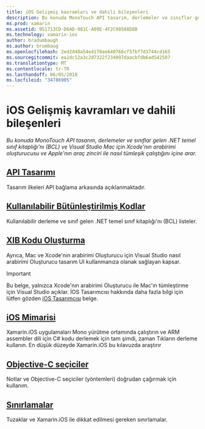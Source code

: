 ```yaml
---
title: iOS Gelişmiş kavramları ve dahili bileşenleri
description: Bu konuda MonoTouch API tasarım, derlemeler ve sınıflar gelen .NET temel sınıf kitaplığı'nı (BCL) ve Visual Studio Mac için Xcode'nın arabirimi oluşturucusu ve Apple'nın araç zinciri ile nasıl tümleşik çalıştığını içine arar.
ms.prod: xamarin
ms.assetid: 951713CD-D6AD-981C-A09E-4F2C98588D8B
ms.technology: xamarin-ios
author: bradumbaugh
ms.author: brumbaug
ms.openlocfilehash: 2ed2d48a54e4170ae640766cf5fbf7d3744cd165
ms.sourcegitcommit: ea1dc12a3c2d7322f234997daacbfdb6ad542507
ms.translationtype: MT
ms.contentlocale: tr-TR
ms.lasthandoff: 06/05/2018
ms.locfileid: "34786905"
---
```

# <a name="ios-advanced-concepts-and-internals"></a>iOS Gelişmiş kavramları ve dahili bileşenleri

_Bu konuda MonoTouch API tasarım, derlemeler ve sınıflar gelen .NET temel sınıf kitaplığı'nı (BCL) ve Visual Studio Mac için Xcode'nın arabirimi oluşturucusu ve Apple'nın araç zinciri ile nasıl tümleşik çalıştığını içine arar._

##  <a name="api-designiosinternalsapi-designindexmd"></a>[API Tasarımı](~/ios/internals/api-design/index.md)

Tasarım ilkeleri API bağlama arkasında açıklanmaktadır.

##  <a name="available-assembliescross-platforminternalsavailable-assembliesmd"></a>[Kullanılabilir Bütünleştirilmiş Kodlar](~/cross-platform/internals/available-assemblies.md)

Kullanılabilir derleme ve sınıf gelen .NET temel sınıf kitaplığı'nı (BCL) listeler.

##  <a name="xib-code-generationiosinternalsxib-code-generationmd"></a>[XIB Kodu Oluşturma](~/ios/internals/xib-code-generation.md)

Ayrıca, Mac ve Xcode'nın arabirimi Oluşturucu için Visual Studio nasıl arabirimi Oluşturucu tasarım UI kullanmanıza olanak sağlayan kapsar.

> [!IMPORTANT]
> Bu belge, yalnızca Xcode'nın arabirimi Oluşturucu ile Mac'ın tümleştirme için Visual Studio açıklar. İOS Tasarımcısı hakkında daha fazla bilgi için lütfen gözden [iOS Tasarımcısı](~/ios/user-interface/designer/index.md) belge.

##  <a name="ios-architectureiosinternalsarchitecturemd"></a>[iOS Mimarisi](~/ios/internals/architecture.md)

Xamarin.iOS uygulamaları Mono yürütme ortamında çalıştırın ve ARM assembler dili için C# kodu derlemek için tam şimdi, zaman Tıkların derleme kullanın. En düşük düzeyde Xamarin.iOS bu kılavuzda araştırır

##  <a name="objective-c-selectorsiosinternalsobjective-c-selectorsmd"></a>[Objective-C seçiciler](~/ios/internals/objective-c-selectors.md)

Notlar ve Objective-C seçiciler (yöntemleri) doğrudan çağırmak için kullanım.

##  <a name="limitationslimitationsmd"></a>[Sınırlamalar](limitations.md)

Tuzaklar ve Xamarin.iOS ile dikkat edilmesi gereken sınırlamalar.